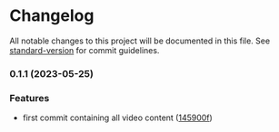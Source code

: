 # Changelog

All notable changes to this project will be documented in this file. See [standard-version](https://github.com/conventional-changelog/standard-version) for commit guidelines.

### 0.1.1 (2023-05-25)


### Features

* first commit containing all video content ([145900f](https://github.com-lipelopeslage/lipelopeslage/nextjs13-todo/commit/145900fb39bb344aace6203f83f1aecef79a2456))
